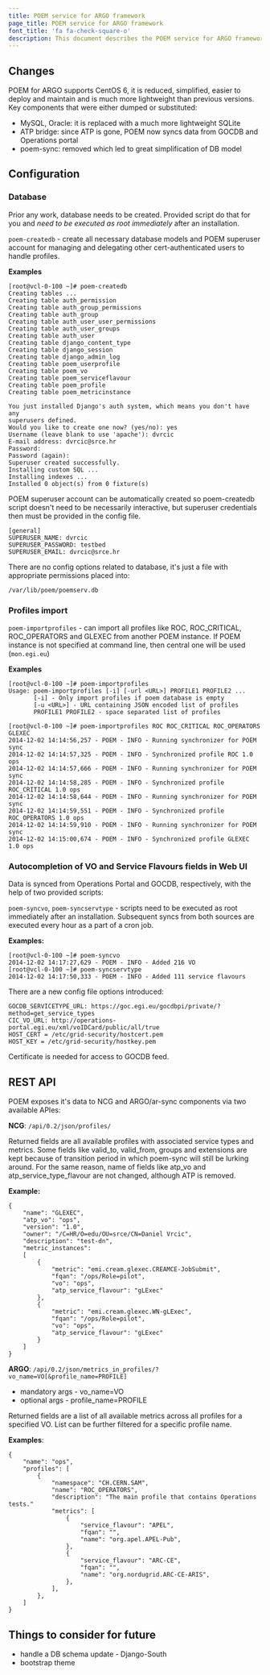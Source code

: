 ```yaml
---
title: POEM service for ARGO framework
page_title: POEM service for ARGO framework
font_title: 'fa fa-check-square-o'
description: This document describes the POEM service for ARGO framework.
---
```


## Changes

POEM for ARGO supports CentOS 6, it is reduced, simplified, easier to deploy and maintain and is much more lightweight than previous versions. Key components that were either dumped or substituted:

- MySQL, Oracle: it is replaced with a much more lightweight SQLite
- ATP bridge: since ATP is gone, POEM now syncs data from GOCDB and Operations portal
- poem-sync: removed which led to great simplification of DB model

## Configuration

### Database 

Prior any work, database needs to be created. Provided script do that for you and *need to be executed as root immediately* after an installation.

`poem-createdb` - create all necessary database models and POEM superuser account for managing and delegating other cert-authenticated users to handle profiles.

**Examples**

    [root@vcl-0-100 ~]# poem-createdb
    Creating tables ...
    Creating table auth_permission
    Creating table auth_group_permissions
    Creating table auth_group
    Creating table auth_user_user_permissions
    Creating table auth_user_groups
    Creating table auth_user
    Creating table django_content_type
    Creating table django_session
    Creating table django_admin_log
    Creating table poem_userprofile
    Creating table poem_vo
    Creating table poem_serviceflavour
    Creating table poem_profile
    Creating table poem_metricinstance
    
    You just installed Django's auth system, which means you don't have any
    superusers defined.
    Would you like to create one now? (yes/no): yes
    Username (leave blank to use 'apache'): dvrcic
    E-mail address: dvrcic@srce.hr
    Password:
    Password (again):
    Superuser created successfully.
    Installing custom SQL ...
    Installing indexes ...
    Installed 0 object(s) from 0 fixture(s)

POEM superuser account can be automatically created so poem-createdb script doesn't need to be necessarily interactive, but superuser credentials then must be provided in the config file.

    [general]
    SUPERUSER_NAME: dvrcic
    SUPERUSER_PASSWORD: testbed
    SUPERUSER_EMAIL: dvrcic@srce.hr

There are no config options related to database, it's just a file with appropriate permissions placed into:

`/var/lib/poem/poemserv.db`

### Profiles import

`poem-importprofiles` - can import all profiles like ROC, ROC_CRITICAL, ROC_OPERATORS and GLEXEC from another POEM instance. If POEM instance is not specified at command line, then central one will be used (`mon.egi.eu`)

**Examples**

    [root@vcl-0-100 ~]# poem-importprofiles
    Usage: poem-importprofiles [-i] [-url <URL>] PROFILE1 PROFILE2 ...
           [-i] - Only import profiles if poem database is empty
           [-u <URL>] - URL containing JSON encoded list of profiles
           PROFILE1 PROFILE2 - space separated list of profiles
    
    [root@vcl-0-100 ~]# poem-importprofiles ROC ROC_CRITICAL ROC_OPERATORS GLEXEC
    2014-12-02 14:14:56,257 - POEM - INFO - Running synchronizer for POEM sync
    2014-12-02 14:14:57,325 - POEM - INFO - Synchronized profile ROC 1.0 ops
    2014-12-02 14:14:57,666 - POEM - INFO - Running synchronizer for POEM sync
    2014-12-02 14:14:58,285 - POEM - INFO - Synchronized profile ROC_CRITICAL 1.0 ops
    2014-12-02 14:14:58,644 - POEM - INFO - Running synchronizer for POEM sync
    2014-12-02 14:14:59,551 - POEM - INFO - Synchronized profile ROC_OPERATORS 1.0 ops
    2014-12-02 14:14:59,910 - POEM - INFO - Running synchronizer for POEM sync
    2014-12-02 14:15:00,674 - POEM - INFO - Synchronized profile GLEXEC 1.0 ops

### Autocompletion of VO and Service Flavours fields in Web UI 

Data is synced from Operations Portal and GOCDB, respectively, with the help of two provided scripts:

`poem-syncvo`, `poem-syncservtype` - scripts need to be executed as root immediately after an installation. Subsequent syncs from both sources are executed every hour as a part of a cron job.

**Examples:**


    [root@vcl-0-100 ~]# poem-syncvo
    2014-12-02 14:17:27,629 - POEM - INFO - Added 216 VO
    [root@vcl-0-100 ~]# poem-syncservtype
    2014-12-02 14:17:50,333 - POEM - INFO - Added 111 service flavours

There are a new config file options introduced:


    GOCDB_SERVICETYPE_URL: https://goc.egi.eu/gocdbpi/private/?method=get_service_types
    CIC_VO_URL: http://operations-portal.egi.eu/xml/voIDCard/public/all/true
    HOST_CERT = /etc/grid-security/hostcert.pem
    HOST_KEY = /etc/grid-security/hostkey.pem

Certificate is needed for access to GOCDB feed.

## REST API

POEM exposes it's data to NCG and ARGO/ar-sync components via two available APIes:

**NCG**: `/api/0.2/json/profiles/`

Returned fields are all available profiles with associated service types and metrics. Some fields like valid_to, valid_from, groups and extensions are kept because of transition period in which poem-sync will still be lurking around. For the same reason, name of fields like atp_vo and atp_service_type_flavour are not changed, although ATP is removed. 

**Example:**

    {
        "name": "GLEXEC",
        "atp_vo": "ops",
        "version": "1.0",
        "owner": "/C=HR/O=edu/OU=srce/CN=Daniel Vrcic",
        "description": "test-dn",
        "metric_instances": 
        [
            {
                "metric": "emi.cream.glexec.CREAMCE-JobSubmit",
                "fqan": "/ops/Role=pilot",
                "vo": "ops",
                "atp_service_flavour": "gLExec"
            },
            {
                "metric": "emi.cream.glexec.WN-gLExec",
                "fqan": "/ops/Role=pilot",
                "vo": "ops",
                "atp_service_flavour": "gLExec"
            }
        ]
    }

**ARGO**: `/api/0.2/json/metrics_in_profiles/?vo_name=VO[&profile_name=PROFILE]`

- mandatory args - vo_name=VO
- optional args - profile_name=PROFILE


Returned fields are a list of all available metrics across all profiles for a specified VO. List can be further filtered for a specific profile name.

**Examples**:

    {
        "name": "ops",
        "profiles": [
            {
                "namespace": "CH.CERN.SAM",
                "name": "ROC_OPERATORS",
                "description": "The main profile that contains Operations tests."
                "metrics": [
                    {
                        "service_flavour": "APEL",
                        "fqan": "",
                        "name": "org.apel.APEL-Pub",
                    },
                    {
                        "service_flavour": "ARC-CE",
                        "fqan": "",
                        "name": "org.nordugrid.ARC-CE-ARIS",
                    },
                ],
            },
        ]
    }

## Things to consider for future

- handle a DB schema update - Django-South
- bootstrap theme

